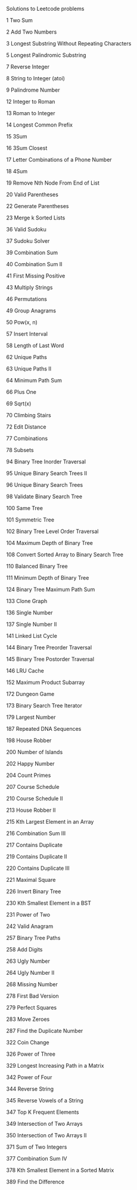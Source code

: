 Solutions to Leetcode problems

1   Two Sum

2   Add Two Numbers

3   Longest Substring Without Repeating Characters  

5   Longest Palindromic Substring

7   Reverse Integer

8   String to Integer (atoi)  

9   Palindrome Number

12  Integer to Roman

13  Roman to Integer

14  Longest Common Prefix

15  3Sum

16  3Sum Closest  

17  Letter Combinations of a Phone Number

18  4Sum

19  Remove Nth Node From End of List  

20  Valid Parentheses

22  Generate Parentheses

23  Merge k Sorted Lists

36  Valid Sudoku

37  Sudoku Solver

39  Combination Sum

40  Combination Sum II

41  First Missing Positive

43  Multiply Strings

46  Permutations

49  Group Anagrams

50  Pow(x, n)

57  Insert Interval 

58  Length of Last Word 

62  Unique Paths

63  Unique Paths II

64  Minimum Path Sum

66  Plus One

69  Sqrt(x)

70  Climbing Stairs

72  Edit Distance

77  Combinations

78  Subsets

94 Binary Tree Inorder Traversal

95  Unique Binary Search Trees II

96  Unique Binary Search Trees

98  Validate Binary Search Tree

100 Same Tree

101 Symmetric Tree

102 Binary Tree Level Order Traversal  

104 Maximum Depth of Binary Tree

108 Convert Sorted Array to Binary Search Tree

110 Balanced Binary Tree

111 Minimum Depth of Binary Tree 

124 Binary Tree Maximum Path Sum

133 Clone Graph

136 Single Number

137 Single Number II

141 Linked List Cycle

144 Binary Tree Preorder Traversal  

145 Binary Tree Postorder Traversal  

146 LRU Cache

152 Maximum Product Subarray

172 Dungeon Game

173 Binary Search Tree Iterator

179 Largest Number

187 Repeated DNA Sequences

198 House Robber

200 Number of Islands  

202 Happy Number

204 Count Primes

207 Course Schedule

210 Course Schedule II

213 House Robber II

215 Kth Largest Element in an Array 

216 Combination Sum III

217 Contains Duplicate

219 Contains Duplicate II

220 Contains Duplicate III

221 Maximal Square

226 Invert Binary Tree

230 Kth Smallest Element in a BST

231 Power of Two

242 Valid Anagram

257 Binary Tree Paths  

258 Add Digits

263 Ugly Number

264 Ugly Number II

268 Missing Number

278 First Bad Version

279 Perfect Squares

283 Move Zeroes

287 Find the Duplicate Number

322 Coin Change

326 Power of Three

329 Longest Increasing Path in a Matrix

342 Power of Four

344 Reverse String

345 Reverse Vowels of a String

347 Top K Frequent Elements

349 Intersection of Two Arrays

350 Intersection of Two Arrays II

371 Sum of Two Integers

377 Combination Sum IV

378 Kth Smallest Element in a Sorted Matrix

389 Find the Difference